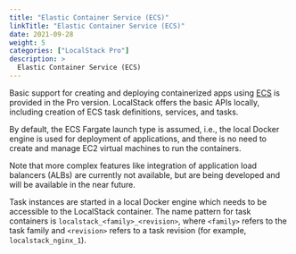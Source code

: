 ```yaml
---
title: "Elastic Container Service (ECS)"
linkTitle: "Elastic Container Service (ECS)"
date: 2021-09-28
weight: 5
categories: ["LocalStack Pro"]
description: >
  Elastic Container Service (ECS)
---
```


Basic support for creating and deploying containerized apps using [ECS](https://aws.amazon.com/ecs) is provided in the Pro version. LocalStack offers the basic APIs locally, including creation of ECS task definitions, services, and tasks.

By default, the ECS Fargate launch type is assumed, i.e., the local Docker engine is used for deployment of applications, and there is no need to create and manage EC2 virtual machines to run the containers.

Note that more complex features like integration of application load balancers (ALBs) are currently not available, but are being developed and will be available in the near future.

Task instances are started in a local Docker engine which needs to be accessible to the LocalStack container. The name pattern for task containers is `localstack_<family>_<revision>`, where `<family>` refers to the task family and `<revision>` refers to a task revision (for example, `localstack_nginx_1`).
